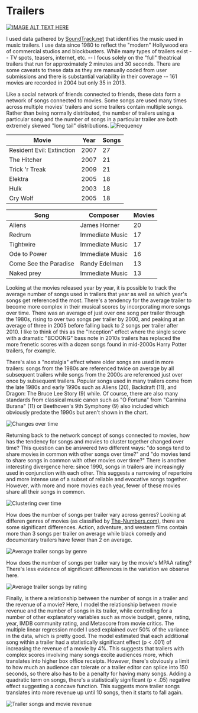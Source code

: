 Trailers
========

[![IMAGE ALT TEXT HERE](http://img.youtube.com/vi/YOUTUBE_VIDEO_ID_HERE/0.jpg)](http://www.youtube.com/watch?v=YOUTUBE_VIDEO_ID_HERE)


I used data gathered by [SoundTrack.net](http://www.soundtrack.net/trailers/) that identifies the music used in music trailers. I use data since 1980 to reflect the "modern" Hollywood era of commercial studios and blockbusters. While many types of trailers exist -- TV spots, teasers, internet, etc. -- I focus solely on the "full" theatrical trailers that run for approximately 2 minutes and 30 seconds. There are some caveats to these data as they are manually coded from user submissions and there is substantial variability in their coverage -- 161 movies are recorded in 2004 but only 35 in 2013. 

Like a social network of friends connected to friends, these data form a network of songs connected to movies. Some songs are used many times across multiple movies' trailers and some trailers contain multiple songs. Rather than being normally distributed, the number of trailers using a particular song and the number of songs in a particular trailer are both extremely skewed "long tail" distributions.
![Frequency](degree_distribution.png)

Movie | Year | Songs
--- | --- | ---
Resident Evil: Extinction | 2007 | 27
The Hitcher | 2007 | 21
Trick 'r Treak | 2009 | 21
Elektra | 2005 | 18
Hulk | 2003 | 18
Cry Wolf | 2005 | 18

Song | Composer | Movies
--- | --- | ---
Aliens | James Horner | 20
Redrum | Immediate Music | 17
Tightwire | Immediate Music | 17
Ode to Power | Immediate Music | 16
Come See the Paradise | Randy Edelman | 13
Naked prey | Immediate Music | 13

Looking at the movies released year by year, it is possible to track the average number of songs used in trailers that year as well as which year's songs get referenced the most. There's a tendency for the average trailer to become more complex in their musical scores by incorporating more songs over time. There was an average of just over one song per trailer through the 1980s, rising to over two songs per trailer by 2000, and peaking at an average of three in 2005 before falling back to 2 songs per trailer after 2010. I like to think of this as the "Inception" effect where the single score with a dramatic "BOOONG" bass note in 2010s trailers has replaced the more frenetic scores with a dozen songs found in mid-2000s Harry Potter trailers, for example.

There's also a "nostalgia" effect where older songs are used in more trailers: songs from the 1980s are referenced twice on average by all subsequent trailers while songs from the 2000s are referenced just over once by subsequent trailers. Popular songs used in many trailers come from the late 1980s and early 1990s such as Aliens (20), Backdraft (11), and Dragon: The Bruce Lee Story (9) while. Of course, there are also many standards from classical music canon such as "O Fortuna" from "Carmina Burana" (11) or Beethoven's 9th Symphony (9) also included which obviously predate the 1990s but aren't shown in the chart.

![Changes over time](over_time.png)

Returning back to the network concept of songs connected to movies, how has the tendency for songs and movies to cluster together changed over time? This question can be answered two different ways: "do songs tend to share movies in common with other songs over time?" and "do movies tend to share songs in common with other movies over time?" There is another interesting divergence here: since 1990, songs in trailers are increasingly used in conjunction with each other. This suggests a narrowing of repertoire and more intense use of a subset of reliable and evocative songs together. However, with more and more movies each year, fewer of these movies share all their songs in common.

![Clustering over time](clustering.png)

How does the number of songs per trailer vary across genres? Looking at differen genres of movies (as classified by [The-Numbers.com](http://www.the-numbers.com)), there are some significant differences. Action, adventure, and western films contain more than 3 songs per trailer on average while black comedy and documentary trailers have fewer than 2 on average. 

![Average trailer songs by genre](genre.png)

How does the number of songs per trailer vary by the movie's MPAA rating? There's less evidence of significant differences in the variation we observe here.

![Average trailer songs by rating](rating.png)

Finally, is there a relationship between the number of songs in a trailer and the revenue of a movie? Here, I model the relationship between movie revenue and the number of songs in its trailer, while controlling for a number of other explanatory variables such as movie budget, genre, rating, year, IMDB community rating, and Metascore from movie critics. The multiple linear regression model I used explained over 50% of the variance in the data, which is pretty good. The model estimated that each additional song within a trailer had a statistically significant effect (p < .001) of increasing the revenue of a movie by 4%. This suggests that trailers with complex scores involving many songs excite audiences more, which translates into higher box office receipts. However, there's obviously a limit to how much an audience can tolerate or a trailer editor can splice into 150 seconds, so there also has to be a penalty for having many songs. Adding a quadratic term on songs, there's a statistically significant (p < .05) negative effect suggesting a concave function. This suggests more trailer songs translates into more revenue up until 10 songs, then it starts to fall again.

![Trailer songs and movie revenue](revenue_model.png)